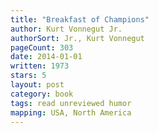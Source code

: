 ```yaml
---
title: "Breakfast of Champions"
author: Kurt Vonnegut Jr.
authorSort: Jr., Kurt Vonnegut
pageCount: 303
date: 2014-01-01
written: 1973
stars: 5
layout: post
category: book
tags: read unreviewed humor
mapping: USA, North America
---
```

